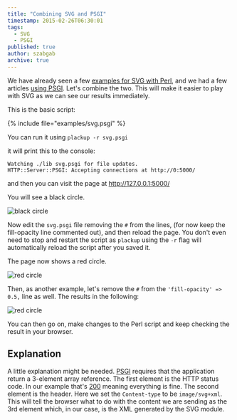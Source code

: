 ```yaml
---
title: "Combining SVG and PSGI"
timestamp: 2015-02-26T06:30:01
tags:
  - SVG
  - PSGI
published: true
author: szabgab
archive: true
---
```



We have already seen a few [examples for SVG with Perl](/scalable-vector-graphics-with-perl), and we had a
few articles [using PSGI](/psgi). Let's combine the two. This will make it easier to play with SVG as
we can see our results immediately.


This is the basic script:

{% include file="examples/svg.psgi" %}

You can run it using `plackup -r svg.psgi`

it will print this to the console:

```
Watching ./lib svg.psgi for file updates.
HTTP::Server::PSGI: Accepting connections at http://0:5000/
```

and then you can visit the page at http://127.0.0.1:5000/

You will see a black circle.

<img src="/img/circle.svg" alt="black circle"/>

Now edit the `svg.psgi` file removing the `#` from the lines, (for now keep the fill-opacity line commented out),
and then reload the page. You don't even need to stop and restart the script as `plackup` using the `-r` flag
will automatically reload the script after you saved it.

The page now shows a red circle.

<img src="/img/red_circle.svg" alt="red circle"/>

Then, as another example, let's remove the `#` from the `'fill-opacity' => 0.5,` line as well.
The results in the following:

<img src="/img/red_circle_opacity_05.svg" alt="red circle"/>

You can then go on, make changes to the Perl script and keep checking the result
in your browser.

## Explanation

A little explanation might be needed. [PSGI](/psgi) requires that the application
return a 3-element array reference. The first element is the HTTP status code.
In our example that's [200](http://en.wikipedia.org/wiki/List_of_HTTP_status_codes) meaning everything is fine.
The second element is the header. Here we set the `Content-type` to be `image/svg+xml`. This will tell the browser
what to do with the content we are sending as the 3rd element which, in our case, is the XML generated by the SVG module.

